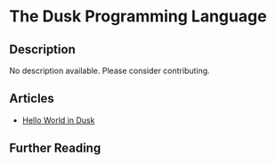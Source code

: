 # The Dusk Programming Language

## Description

No description available. Please consider contributing.

## Articles

- [Hello World in Dusk](https://sampleprograms.io/projects/hello-world/dusk)

## Further Reading